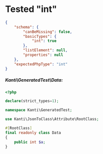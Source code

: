 # Tested "int"
````json
{
    "schema": {
        "canBeMissing": false,
        "basicTypes": {
            "int": true
        },
        "listElement": null,
        "properties": null
    },
    "expectedPhpType": "int"
}
````
##### Kanti\GeneratedTest\Data:
````php
<?php

declare(strict_types=1);

namespace Kanti\GeneratedTest;

use Kanti\JsonToClass\Attribute\RootClass;

#[RootClass]
final readonly class Data
{
    public int $a;
}
````

